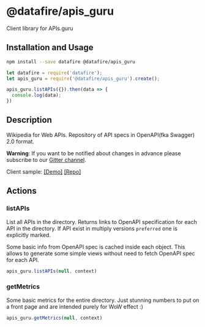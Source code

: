 # @datafire/apis_guru

Client library for APIs.guru

## Installation and Usage
```bash
npm install --save datafire @datafire/apis_guru
```

```js
let datafire = require('datafire');
let apis_guru = require('@datafire/apis_guru').create();

apis_guru.listAPIs({}).then(data => {
  console.log(data);
})
```

## Description
Wikipedia for Web APIs. Repository of API specs in OpenAPI(fka Swagger) 2.0 format.

**Warning**: If you want to be notified about changes in advance please subscribe to our [Gitter channel](https://gitter.im/APIs-guru/api-models).

Client sample: [[Demo]](https://apis.guru/simple-ui) [[Repo]](https://github.com/APIs-guru/simple-ui)


## Actions
### listAPIs
List all APIs in the directory.
Returns links to OpenAPI specification for each API in the directory.
If API exist in multiply versions `preferred` one is explicitly marked.

Some basic info from OpenAPI spec is cached inside each object.
This allows to generate some simple views without need to fetch OpenAPI spec for each API.



```js
apis_guru.listAPIs(null, context)
```


### getMetrics
Some basic metrics for the entire directory.
Just stunning numbers to put on a front page and are intended purely for WoW effect :)



```js
apis_guru.getMetrics(null, context)
```


